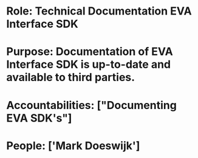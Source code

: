 # Role: Technical Documentation EVA Interface SDK 

# Purpose: Documentation of EVA Interface SDK is up-to-date and available to third parties. 

# Accountabilities: ["Documenting EVA SDK's"] 

# People: ['Mark Doeswijk']
